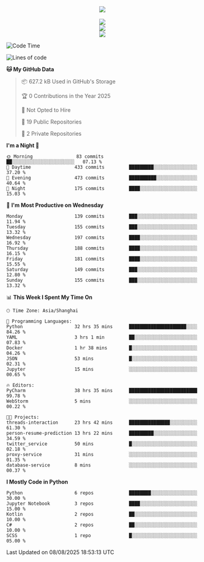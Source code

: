 <div align="center">
  <img src="https://readme-typing-svg.demolab.com?font=Zhi+Mang+Xing&size=40&pause=1000&color=000000&center=true&vCenter=true&lines=Baymax%E5%B0%8F%E6%8C%AF;Hello%20World"/><br/>
  <br/>
  <img src="https://skillicons.dev/icons?i=java,kotlin,python,c,cpp,html,css,javascript" /><br/>
  <img src="https://skillicons.dev/icons?i=spring,vue,pytorch,maven,gradle,mysql,sqlite,linux" /><br/>
  <img src="https://skillicons.dev/icons?i=idea,pycharm,webstorm,androidstudio,vscode,git,vim,md" /><br/>
</div>

<!--START_SECTION:waka-->
![Code Time](http://img.shields.io/badge/Code%20Time-1%2C254%20hrs%2012%20mins-blue)

![Lines of code](https://img.shields.io/badge/From%20Hello%20World%20I%27ve%20Written-6.1%20million%20lines%20of%20code-blue)

**🐱 My GitHub Data** 

> 📦 627.2 kB Used in GitHub's Storage 
 > 
> 🏆 0 Contributions in the Year 2025
 > 
> 🚫 Not Opted to Hire
 > 
> 📜 19 Public Repositories 
 > 
> 🔑 2 Private Repositories 
 > 
**I'm a Night 🦉** 

```text
🌞 Morning                83 commits          ██░░░░░░░░░░░░░░░░░░░░░░░   07.13 % 
🌆 Daytime                433 commits         █████████░░░░░░░░░░░░░░░░   37.20 % 
🌃 Evening                473 commits         ██████████░░░░░░░░░░░░░░░   40.64 % 
🌙 Night                  175 commits         ████░░░░░░░░░░░░░░░░░░░░░   15.03 % 
```
📅 **I'm Most Productive on Wednesday** 

```text
Monday                   139 commits         ███░░░░░░░░░░░░░░░░░░░░░░   11.94 % 
Tuesday                  155 commits         ███░░░░░░░░░░░░░░░░░░░░░░   13.32 % 
Wednesday                197 commits         ████░░░░░░░░░░░░░░░░░░░░░   16.92 % 
Thursday                 188 commits         ████░░░░░░░░░░░░░░░░░░░░░   16.15 % 
Friday                   181 commits         ████░░░░░░░░░░░░░░░░░░░░░   15.55 % 
Saturday                 149 commits         ███░░░░░░░░░░░░░░░░░░░░░░   12.80 % 
Sunday                   155 commits         ███░░░░░░░░░░░░░░░░░░░░░░   13.32 % 
```


📊 **This Week I Spent My Time On** 

```text
🕑︎ Time Zone: Asia/Shanghai

💬 Programming Languages: 
Python                   32 hrs 35 mins      █████████████████████░░░░   84.26 % 
YAML                     3 hrs 1 min         ██░░░░░░░░░░░░░░░░░░░░░░░   07.83 % 
Docker                   1 hr 38 mins        █░░░░░░░░░░░░░░░░░░░░░░░░   04.26 % 
JSON                     53 mins             █░░░░░░░░░░░░░░░░░░░░░░░░   02.31 % 
Jupyter                  15 mins             ░░░░░░░░░░░░░░░░░░░░░░░░░   00.65 % 

🔥 Editors: 
PyCharm                  38 hrs 35 mins      █████████████████████████   99.78 % 
WebStorm                 5 mins              ░░░░░░░░░░░░░░░░░░░░░░░░░   00.22 % 

🐱‍💻 Projects: 
threads-interaction      23 hrs 42 mins      ███████████████░░░░░░░░░░   61.30 % 
person-resume-prediction 13 hrs 22 mins      █████████░░░░░░░░░░░░░░░░   34.59 % 
twitter_service          50 mins             █░░░░░░░░░░░░░░░░░░░░░░░░   02.18 % 
proxy-service            31 mins             ░░░░░░░░░░░░░░░░░░░░░░░░░   01.35 % 
database-service         8 mins              ░░░░░░░░░░░░░░░░░░░░░░░░░   00.37 % 
```

**I Mostly Code in Python** 

```text
Python                   6 repos             ████████░░░░░░░░░░░░░░░░░   30.00 % 
Jupyter Notebook         3 repos             ████░░░░░░░░░░░░░░░░░░░░░   15.00 % 
Kotlin                   2 repos             ██░░░░░░░░░░░░░░░░░░░░░░░   10.00 % 
C#                       2 repos             ██░░░░░░░░░░░░░░░░░░░░░░░   10.00 % 
SCSS                     1 repo              █░░░░░░░░░░░░░░░░░░░░░░░░   05.00 % 
```




 Last Updated on 08/08/2025 18:53:13 UTC
<!--END_SECTION:waka-->





